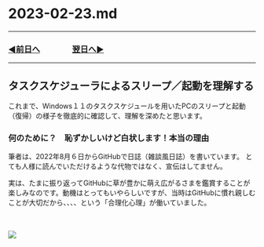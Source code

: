 # 2023-02-23.md
---
### [◀️前日へ](https://github.com/yuasys/chatty-journal/blob/main/2023/02/2023-02-22.md)&emsp;&emsp;&emsp;&emsp;[翌日へ▶️](https://github.com/yuasys/chatty-journal/blob/main/2023/02/2023-02-24.md)

---

## タスクスケジューラによるスリープ／起動を理解する

これまで、Windows１１のタスクスケジュールを用いたPCのスリープと起動（復帰）の様子を徹底的に確認して、理解を深めたと思います。

### 何のために？　恥ずかしいけど白状します！本当の理由

筆者は、2022年8月６日からGitHubで日誌（雑談風日誌）を書いています。
とても人様に読んでいただけるような代物ではなく、宣伝はしてません。

実は、たまに振り返ってGitHubに草が豊かに萌え広がるさまを鑑賞することが楽しみなのです。動機はとってもいやらしいですが、当時はGitHubに慣れ親しむことが大切だから、、、、という「合理化心理」が働いていました。

　<div class="fig">
    ![](https://i.imgur.com/mPJKfIa.png)
</div>


